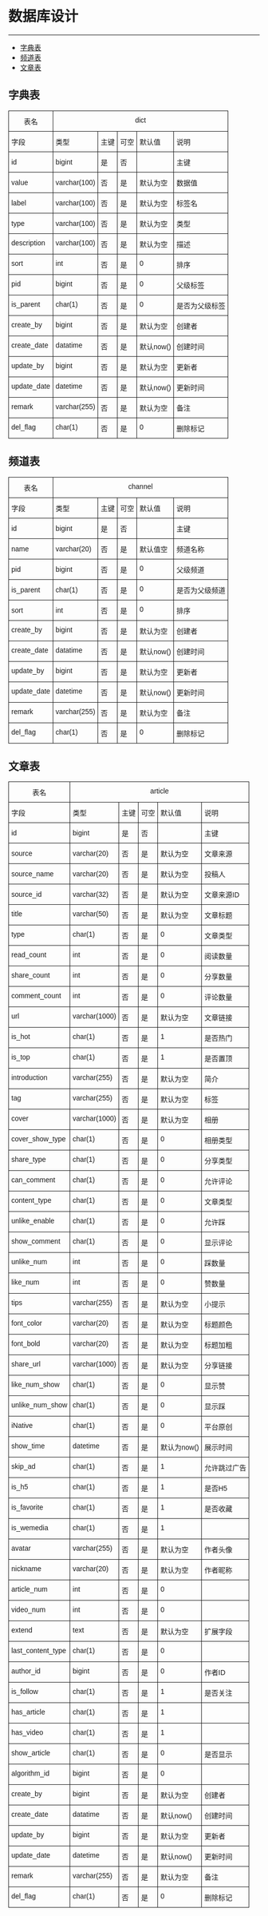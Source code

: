 # 数据库设计

---

* [字典表](#字典表)
* [频道表](#频道表)
* [文章表](#文章表)

## 字典表

<style type="text/css">
.tg  {border-collapse:collapse;border-spacing:0;}
.tg td{font-family:Arial, sans-serif;font-size:14px;padding:10px 5px;border-style:solid;border-width:1px;overflow:hidden;word-break:normal;}
.tg th{font-family:Arial, sans-serif;font-size:14px;font-weight:normal;padding:10px 5px;border-style:solid;border-width:1px;overflow:hidden;word-break:normal;}
.tg .tg-yw4l{vertical-align:top}
</style>
<table class="tg">
  <tr>
    <th class="tg-yw4l">表名</th>
    <th class="tg-yw4l" colspan="5">dict</th>
  </tr>
  <tr>
    <td class="tg-031e">字段</td>
    <td class="tg-031e">类型</td>
    <td class="tg-031e">主键</td>
    <td class="tg-031e">可空</td>
    <td class="tg-yw4l">默认值</td>
    <td class="tg-yw4l">说明</td>
  </tr>
  <tr>
    <td class="tg-031e">id</td>
    <td class="tg-031e">bigint</td>
    <td class="tg-031e">是</td>
    <td class="tg-031e">否</td>
    <td class="tg-yw4l"></td>
    <td class="tg-yw4l">主键</td>
  </tr>
  <tr>
    <td class="tg-031e">value</td>
    <td class="tg-031e">varchar(100)</td>
    <td class="tg-031e">否</td>
    <td class="tg-031e">是</td>
    <td class="tg-yw4l">默认为空</td>
    <td class="tg-yw4l">数据值</td>
  </tr>
  <tr>
    <td class="tg-031e">label</td>
    <td class="tg-031e">varchar(100)</td>
    <td class="tg-031e">否</td>
    <td class="tg-031e">是</td>
    <td class="tg-yw4l">默认为空</td>
    <td class="tg-yw4l">标签名</td>
  </tr>
  <tr>
    <td class="tg-031e">type</td>
    <td class="tg-031e">varchar(100)</td>
    <td class="tg-031e">否</td>
    <td class="tg-031e">是</td>
    <td class="tg-yw4l">默认为空</td>
    <td class="tg-yw4l">类型</td>
  </tr>
  <tr>
    <td class="tg-yw4l">description</td>
    <td class="tg-yw4l">varchar(100)</td>
    <td class="tg-yw4l">否</td>
    <td class="tg-yw4l">是</td>
    <td class="tg-yw4l">默认为空</td>
    <td class="tg-yw4l">描述</td>
  </tr>
  <tr>
    <td class="tg-yw4l">sort</td>
    <td class="tg-yw4l">int</td>
    <td class="tg-yw4l">否</td>
    <td class="tg-yw4l">是</td>
    <td class="tg-yw4l">0</td>
    <td class="tg-yw4l">排序</td>
  </tr>
  <tr>
    <td class="tg-yw4l">pid</td>
    <td class="tg-yw4l">bigint</td>
    <td class="tg-yw4l">否</td>
    <td class="tg-yw4l">是</td>
    <td class="tg-yw4l">0</td>
    <td class="tg-yw4l">父级标签</td>
  </tr>
  <tr>
    <td class="tg-yw4l">is_parent</td>
    <td class="tg-yw4l">char(1)</td>
    <td class="tg-yw4l">否</td>
    <td class="tg-yw4l">是</td>
    <td class="tg-yw4l">0</td>
    <td class="tg-yw4l">是否为父级标签</td>
  </tr>
  <tr>
    <td class="tg-yw4l">create_by</td>
    <td class="tg-yw4l">bigint</td>
    <td class="tg-yw4l">否</td>
    <td class="tg-yw4l">是</td>
    <td class="tg-yw4l">默认为空</td>
    <td class="tg-yw4l">创建者</td>
  </tr>
  <tr>
    <td class="tg-yw4l">create_date</td>
    <td class="tg-yw4l">datatime</td>
    <td class="tg-yw4l">否</td>
    <td class="tg-yw4l">是</td>
    <td class="tg-yw4l">默认now()</td>
    <td class="tg-yw4l">创建时间</td>
  </tr>
  <tr>
    <td class="tg-yw4l">update_by</td>
    <td class="tg-yw4l">bigint</td>
    <td class="tg-yw4l">否</td>
    <td class="tg-yw4l">是</td>
    <td class="tg-yw4l">默认为空</td>
    <td class="tg-yw4l">更新者</td>
  </tr>
  <tr>
    <td class="tg-yw4l">update_date</td>
    <td class="tg-yw4l">datetime</td>
    <td class="tg-yw4l">否</td>
    <td class="tg-yw4l">是</td>
    <td class="tg-yw4l">默认now()</td>
    <td class="tg-yw4l">更新时间</td>
  </tr>
  <tr>
    <td class="tg-yw4l">remark</td>
    <td class="tg-yw4l">varchar(255)</td>
    <td class="tg-yw4l">否</td>
    <td class="tg-yw4l">是</td>
    <td class="tg-yw4l">默认为空</td>
    <td class="tg-yw4l">备注</td>
  </tr>
  <tr>
    <td class="tg-yw4l">del_flag</td>
    <td class="tg-yw4l">char(1)</td>
    <td class="tg-yw4l">否</td>
    <td class="tg-yw4l">是</td>
    <td class="tg-yw4l">0</td>
    <td class="tg-yw4l">删除标记</td>
  </tr>
</table>

## 频道表

<style type="text/css">
.tg  {border-collapse:collapse;border-spacing:0;}
.tg td{font-family:Arial, sans-serif;font-size:14px;padding:10px 5px;border-style:solid;border-width:1px;overflow:hidden;word-break:normal;}
.tg th{font-family:Arial, sans-serif;font-size:14px;font-weight:normal;padding:10px 5px;border-style:solid;border-width:1px;overflow:hidden;word-break:normal;}
.tg .tg-yw4l{vertical-align:top}
</style>
<table class="tg">
  <tr>
    <th class="tg-yw4l">表名</th>
    <th class="tg-yw4l" colspan="5">channel</th>
  </tr>
  <tr>
    <td class="tg-031e">字段</td>
    <td class="tg-031e">类型</td>
    <td class="tg-031e">主键</td>
    <td class="tg-031e">可空</td>
    <td class="tg-yw4l">默认值</td>
    <td class="tg-yw4l">说明</td>
  </tr>
  <tr>
    <td class="tg-031e">id</td>
    <td class="tg-031e">bigint</td>
    <td class="tg-031e">是</td>
    <td class="tg-031e">否</td>
    <td class="tg-yw4l"></td>
    <td class="tg-yw4l">主键</td>
  </tr>
  <tr>
    <td class="tg-031e">name</td>
    <td class="tg-031e">varchar(20)</td>
    <td class="tg-031e">否</td>
    <td class="tg-031e">是</td>
    <td class="tg-yw4l">默认值空</td>
    <td class="tg-yw4l">频道名称</td>
  </tr>
  <tr>
    <td class="tg-031e">pid</td>
    <td class="tg-031e">bigint</td>
    <td class="tg-031e">否</td>
    <td class="tg-031e">是</td>
    <td class="tg-yw4l">0</td>
    <td class="tg-yw4l">父级频道</td>
  </tr>
  <tr>
    <td class="tg-031e">is_parent</td>
    <td class="tg-031e">char(1)</td>
    <td class="tg-031e">否</td>
    <td class="tg-031e">是</td>
    <td class="tg-yw4l">0</td>
    <td class="tg-yw4l">是否为父级频道</td>
  </tr>
  <tr>
      <td class="tg-031e">sort</td>
      <td class="tg-031e">int</td>
      <td class="tg-031e">否</td>
      <td class="tg-031e">是</td>
      <td class="tg-yw4l">0</td>
      <td class="tg-yw4l">排序</td>
    </tr>
  <tr>
    <td class="tg-yw4l">create_by</td>
    <td class="tg-yw4l">bigint</td>
    <td class="tg-yw4l">否</td>
    <td class="tg-yw4l">是</td>
    <td class="tg-yw4l">默认为空</td>
    <td class="tg-yw4l">创建者</td>
  </tr>
  <tr>
    <td class="tg-yw4l">create_date</td>
    <td class="tg-yw4l">datatime</td>
    <td class="tg-yw4l">否</td>
    <td class="tg-yw4l">是</td>
    <td class="tg-yw4l">默认now()</td>
    <td class="tg-yw4l">创建时间</td>
  </tr>
  <tr>
    <td class="tg-yw4l">update_by</td>
    <td class="tg-yw4l">bigint</td>
    <td class="tg-yw4l">否</td>
    <td class="tg-yw4l">是</td>
    <td class="tg-yw4l">默认为空</td>
    <td class="tg-yw4l">更新者</td>
  </tr>
  <tr>
    <td class="tg-yw4l">update_date</td>
    <td class="tg-yw4l">datetime</td>
    <td class="tg-yw4l">否</td>
    <td class="tg-yw4l">是</td>
    <td class="tg-yw4l">默认now()</td>
    <td class="tg-yw4l">更新时间</td>
  </tr>
  <tr>
    <td class="tg-yw4l">remark</td>
    <td class="tg-yw4l">varchar(255)</td>
    <td class="tg-yw4l">否</td>
    <td class="tg-yw4l">是</td>
    <td class="tg-yw4l">默认为空</td>
    <td class="tg-yw4l">备注</td>
  </tr>
  <tr>
    <td class="tg-yw4l">del_flag</td>
    <td class="tg-yw4l">char(1)</td>
    <td class="tg-yw4l">否</td>
    <td class="tg-yw4l">是</td>
    <td class="tg-yw4l">0</td>
    <td class="tg-yw4l">删除标记</td>
  </tr>
</table>

## 文章表

<style type="text/css">
.tg  {border-collapse:collapse;border-spacing:0;}
.tg td{font-family:Arial, sans-serif;font-size:14px;padding:10px 5px;border-style:solid;border-width:1px;overflow:hidden;word-break:normal;}
.tg th{font-family:Arial, sans-serif;font-size:14px;font-weight:normal;padding:10px 5px;border-style:solid;border-width:1px;overflow:hidden;word-break:normal;}
.tg .tg-yw4l{vertical-align:top}
</style>
<table class="tg">
  <tr>
    <th class="tg-yw4l">表名</th>
    <th class="tg-yw4l" colspan="5">article</th>
  </tr>
  <tr>
    <td class="tg-031e">字段</td>
    <td class="tg-031e">类型</td>
    <td class="tg-031e">主键</td>
    <td class="tg-031e">可空</td>
    <td class="tg-yw4l">默认值</td>
    <td class="tg-yw4l">说明</td>
  </tr>
  <tr>
    <td class="tg-031e">id</td>
    <td class="tg-031e">bigint</td>
    <td class="tg-031e">是</td>
    <td class="tg-031e">否</td>
    <td class="tg-yw4l"></td>
    <td class="tg-yw4l">主键</td>
  </tr>
  <tr>
    <td class="tg-031e">source</td>
    <td class="tg-031e">varchar(20)</td>
    <td class="tg-031e">否</td>
    <td class="tg-031e">是</td>
    <td class="tg-yw4l">默认为空</td>
    <td class="tg-yw4l">文章来源</td>
  </tr>
  <tr>
    <td class="tg-031e">source_name</td>
    <td class="tg-031e">varchar(20)</td>
    <td class="tg-031e">否</td>
    <td class="tg-031e">是</td>
    <td class="tg-yw4l">默认为空</td>
    <td class="tg-yw4l">投稿人</td>
  </tr>
  <tr>
    <td class="tg-031e">source_id</td>
    <td class="tg-031e">varchar(32)</td>
    <td class="tg-031e">否</td>
    <td class="tg-031e">是</td>
    <td class="tg-yw4l">默认为空</td>
    <td class="tg-yw4l">文章来源ID</td>
  </tr>
  <tr>
    <td class="tg-yw4l">title</td>
    <td class="tg-yw4l">varchar(50)</td>
    <td class="tg-yw4l">否</td>
    <td class="tg-yw4l">是</td>
    <td class="tg-yw4l">默认为空</td>
    <td class="tg-yw4l">文章标题</td>
  </tr>
  <tr>
    <td class="tg-yw4l">type</td>
    <td class="tg-yw4l">char(1)</td>
    <td class="tg-yw4l">否</td>
    <td class="tg-yw4l">是</td>
    <td class="tg-yw4l">0</td>
    <td class="tg-yw4l">文章类型</td>
  </tr>
  <tr>
    <td class="tg-yw4l">read_count</td>
    <td class="tg-yw4l">int</td>
    <td class="tg-yw4l">否</td>
    <td class="tg-yw4l">是</td>
    <td class="tg-yw4l">0</td>
    <td class="tg-yw4l">阅读数量</td>
  </tr>
  <tr>
    <td class="tg-yw4l">share_count</td>
    <td class="tg-yw4l">int</td>
    <td class="tg-yw4l">否</td>
    <td class="tg-yw4l">是</td>
    <td class="tg-yw4l">0</td>
    <td class="tg-yw4l">分享数量</td>
  </tr>
  <tr>
    <td class="tg-yw4l">comment_count</td>
    <td class="tg-yw4l">int</td>
    <td class="tg-yw4l">否</td>
    <td class="tg-yw4l">是</td>
    <td class="tg-yw4l">0</td>
    <td class="tg-yw4l">评论数量</td>
  </tr>
  <tr>
    <td class="tg-yw4l">url</td>
    <td class="tg-yw4l">varchar(1000)</td>
    <td class="tg-yw4l">否</td>
    <td class="tg-yw4l">是</td>
    <td class="tg-yw4l">默认为空</td>
    <td class="tg-yw4l">文章链接</td>
  </tr>
  <tr>
    <td class="tg-yw4l">is_hot</td>
    <td class="tg-yw4l">char(1)</td>
    <td class="tg-yw4l">否</td>
    <td class="tg-yw4l">是</td>
    <td class="tg-yw4l">1</td>
    <td class="tg-yw4l">是否热门</td>
  </tr>
  <tr>
    <td class="tg-yw4l">is_top</td>
    <td class="tg-yw4l">char(1)</td>
    <td class="tg-yw4l">否</td>
    <td class="tg-yw4l">是</td>
    <td class="tg-yw4l">1</td>
    <td class="tg-yw4l">是否置顶</td>
  </tr>
  <tr>
    <td class="tg-yw4l">introduction</td>
    <td class="tg-yw4l">varchar(255)</td>
    <td class="tg-yw4l">否</td>
    <td class="tg-yw4l">是</td>
    <td class="tg-yw4l">默认为空</td>
    <td class="tg-yw4l">简介</td>
  </tr>
  <tr>
    <td class="tg-yw4l">tag</td>
    <td class="tg-yw4l">varchar(255)</td>
    <td class="tg-yw4l">否</td>
    <td class="tg-yw4l">是</td>
    <td class="tg-yw4l">默认为空</td>
    <td class="tg-yw4l">标签</td>
  </tr>
  <tr>
    <td class="tg-yw4l">cover</td>
    <td class="tg-yw4l">varchar(1000)</td>
    <td class="tg-yw4l">否</td>
    <td class="tg-yw4l">是</td>
    <td class="tg-yw4l">默认为空</td>
    <td class="tg-yw4l">相册</td>
  </tr>
  <tr>
    <td class="tg-yw4l">cover_show_type</td>
    <td class="tg-yw4l">char(1)</td>
    <td class="tg-yw4l">否</td>
    <td class="tg-yw4l">是</td>
    <td class="tg-yw4l">0</td>
    <td class="tg-yw4l">相册类型</td>
  </tr>
  <tr>
    <td class="tg-yw4l">share_type</td>
    <td class="tg-yw4l">char(1)</td>
    <td class="tg-yw4l">否</td>
    <td class="tg-yw4l">是</td>
    <td class="tg-yw4l">0</td>
    <td class="tg-yw4l">分享类型</td>
  </tr>
  <tr>
    <td class="tg-yw4l">can_comment</td>
    <td class="tg-yw4l">char(1)</td>
    <td class="tg-yw4l">否</td>
    <td class="tg-yw4l">是</td>
    <td class="tg-yw4l">0</td>
    <td class="tg-yw4l">允许评论</td>
  </tr>
  <tr>
    <td class="tg-yw4l">content_type</td>
    <td class="tg-yw4l">char(1)</td>
    <td class="tg-yw4l">否</td>
    <td class="tg-yw4l">是</td>
    <td class="tg-yw4l">0</td>
    <td class="tg-yw4l">文章类型</td>
  </tr>
  <tr>
    <td class="tg-yw4l">unlike_enable</td>
    <td class="tg-yw4l">char(1)</td>
    <td class="tg-yw4l">否</td>
    <td class="tg-yw4l">是</td>
    <td class="tg-yw4l">0</td>
    <td class="tg-yw4l">允许踩</td>
  </tr>
  <tr>
    <td class="tg-yw4l">show_comment</td>
    <td class="tg-yw4l">char(1)</td>
    <td class="tg-yw4l">否</td>
    <td class="tg-yw4l">是</td>
    <td class="tg-yw4l">0</td>
    <td class="tg-yw4l">显示评论</td>
  </tr>
  <tr>
    <td class="tg-yw4l">unlike_num</td>
    <td class="tg-yw4l">int</td>
    <td class="tg-yw4l">否</td>
    <td class="tg-yw4l">是</td>
    <td class="tg-yw4l">0</td>
    <td class="tg-yw4l">踩数量</td>
  </tr>
  <tr>
    <td class="tg-yw4l">like_num</td>
    <td class="tg-yw4l">int</td>
    <td class="tg-yw4l">否</td>
    <td class="tg-yw4l">是</td>
    <td class="tg-yw4l">0</td>
    <td class="tg-yw4l">赞数量</td>
  </tr>
  <tr>
    <td class="tg-yw4l">tips</td>
    <td class="tg-yw4l">varchar(255)</td>
    <td class="tg-yw4l">否</td>
    <td class="tg-yw4l">是</td>
    <td class="tg-yw4l">默认为空</td>
    <td class="tg-yw4l">小提示</td>
  </tr>
  <tr>
    <td class="tg-yw4l">font_color</td>
    <td class="tg-yw4l">varchar(20)</td>
    <td class="tg-yw4l">否</td>
    <td class="tg-yw4l">是</td>
    <td class="tg-yw4l">默认为空</td>
    <td class="tg-yw4l">标题颜色</td>
  </tr>
  <tr>
    <td class="tg-yw4l">font_bold</td>
    <td class="tg-yw4l">varchar(20)</td>
    <td class="tg-yw4l">否</td>
    <td class="tg-yw4l">是</td>
    <td class="tg-yw4l">默认为空</td>
    <td class="tg-yw4l">标题加粗</td>
  </tr>
  <tr>
    <td class="tg-yw4l">share_url</td>
    <td class="tg-yw4l">varchar(1000)</td>
    <td class="tg-yw4l">否</td>
    <td class="tg-yw4l">是</td>
    <td class="tg-yw4l">默认为空</td>
    <td class="tg-yw4l">分享链接</td>
  </tr>
  <tr>
    <td class="tg-yw4l">like_num_show</td>
    <td class="tg-yw4l">char(1)</td>
    <td class="tg-yw4l">否</td>
    <td class="tg-yw4l">是</td>
    <td class="tg-yw4l">0</td>
    <td class="tg-yw4l">显示赞</td>
  </tr>
  <tr>
    <td class="tg-yw4l">unlike_num_show</td>
    <td class="tg-yw4l">char(1)</td>
    <td class="tg-yw4l">否</td>
    <td class="tg-yw4l">是</td>
    <td class="tg-yw4l">0</td>
    <td class="tg-yw4l">显示踩</td>
  </tr>
  <tr>
    <td class="tg-yw4l">iNative</td>
    <td class="tg-yw4l">char(1)</td>
    <td class="tg-yw4l">否</td>
    <td class="tg-yw4l">是</td>
    <td class="tg-yw4l">0</td>
    <td class="tg-yw4l">平台原创</td>
  </tr>
  <tr>
    <td class="tg-yw4l">show_time</td>
    <td class="tg-yw4l">datetime</td>
    <td class="tg-yw4l">否</td>
    <td class="tg-yw4l">是</td>
    <td class="tg-yw4l">默认为now()</td>
    <td class="tg-yw4l">展示时间</td>
  </tr>
  <tr>
    <td class="tg-yw4l">skip_ad</td>
    <td class="tg-yw4l">char(1)</td>
    <td class="tg-yw4l">否</td>
    <td class="tg-yw4l">是</td>
    <td class="tg-yw4l">1</td>
    <td class="tg-yw4l">允许跳过广告</td>
  </tr>
  <tr>
    <td class="tg-yw4l">is_h5</td>
    <td class="tg-yw4l">char(1)</td>
    <td class="tg-yw4l">否</td>
    <td class="tg-yw4l">是</td>
    <td class="tg-yw4l">1</td>
    <td class="tg-yw4l">是否H5</td>
  </tr>
  <tr>
    <td class="tg-yw4l">is_favorite</td>
    <td class="tg-yw4l">char(1)</td>
    <td class="tg-yw4l">否</td>
    <td class="tg-yw4l">是</td>
    <td class="tg-yw4l">1</td>
    <td class="tg-yw4l">是否收藏</td>
  </tr>
  <tr>
    <td class="tg-yw4l">is_wemedia</td>
    <td class="tg-yw4l">char(1)</td>
    <td class="tg-yw4l">否</td>
    <td class="tg-yw4l">是</td>
    <td class="tg-yw4l">1</td>
    <td class="tg-yw4l"></td>
  </tr>
  <tr>
    <td class="tg-yw4l">avatar</td>
    <td class="tg-yw4l">varchar(255)</td>
    <td class="tg-yw4l">否</td>
    <td class="tg-yw4l">是</td>
    <td class="tg-yw4l">默认为空</td>
    <td class="tg-yw4l">作者头像</td>
  </tr>
  <tr>
    <td class="tg-yw4l">nickname</td>
    <td class="tg-yw4l">varchar(20)</td>
    <td class="tg-yw4l">否</td>
    <td class="tg-yw4l">是</td>
    <td class="tg-yw4l">默认为空</td>
    <td class="tg-yw4l">作者昵称</td>
  </tr>
  <tr>
    <td class="tg-yw4l">article_num</td>
    <td class="tg-yw4l">int</td>
    <td class="tg-yw4l">否</td>
    <td class="tg-yw4l">是</td>
    <td class="tg-yw4l">0</td>
    <td class="tg-yw4l"></td>
  </tr>
  <tr>
    <td class="tg-yw4l">video_num</td>
    <td class="tg-yw4l">int</td>
    <td class="tg-yw4l">否</td>
    <td class="tg-yw4l">是</td>
    <td class="tg-yw4l">0</td>
    <td class="tg-yw4l"></td>
  </tr>
  <tr>
    <td class="tg-yw4l">extend</td>
    <td class="tg-yw4l">text</td>
    <td class="tg-yw4l">否</td>
    <td class="tg-yw4l">是</td>
    <td class="tg-yw4l">默认为空</td>
    <td class="tg-yw4l">扩展字段</td>
  </tr>
  <tr>
    <td class="tg-yw4l">last_content_type</td>
    <td class="tg-yw4l">char(1)</td>
    <td class="tg-yw4l">否</td>
    <td class="tg-yw4l">是</td>
    <td class="tg-yw4l">0</td>
    <td class="tg-yw4l"></td>
  </tr>
  <tr>
    <td class="tg-yw4l">author_id</td>
    <td class="tg-yw4l">bigint</td>
    <td class="tg-yw4l">否</td>
    <td class="tg-yw4l">是</td>
    <td class="tg-yw4l">0</td>
    <td class="tg-yw4l">作者ID</td>
  </tr>
  <tr>
    <td class="tg-yw4l">is_follow</td>
    <td class="tg-yw4l">char(1)</td>
    <td class="tg-yw4l">否</td>
    <td class="tg-yw4l">是</td>
    <td class="tg-yw4l">1</td>
    <td class="tg-yw4l">是否关注</td>
  </tr>
  <tr>
    <td class="tg-yw4l">has_article</td>
    <td class="tg-yw4l">char(1)</td>
    <td class="tg-yw4l">否</td>
    <td class="tg-yw4l">是</td>
    <td class="tg-yw4l">1</td>
    <td class="tg-yw4l"></td>
  </tr>
  <tr>
    <td class="tg-yw4l">has_video</td>
    <td class="tg-yw4l">char(1)</td>
    <td class="tg-yw4l">否</td>
    <td class="tg-yw4l">是</td>
    <td class="tg-yw4l">1</td>
    <td class="tg-yw4l"></td>
  </tr>
  <tr>
    <td class="tg-yw4l">show_article</td>
    <td class="tg-yw4l">char(1)</td>
    <td class="tg-yw4l">否</td>
    <td class="tg-yw4l">是</td>
    <td class="tg-yw4l">0</td>
    <td class="tg-yw4l">是否显示</td>
  </tr>
  <tr>
    <td class="tg-yw4l">algorithm_id</td>
    <td class="tg-yw4l">bigint</td>
    <td class="tg-yw4l">否</td>
    <td class="tg-yw4l">是</td>
    <td class="tg-yw4l">0</td>
    <td class="tg-yw4l"></td>
  </tr>
  <tr>
    <td class="tg-yw4l">create_by</td>
    <td class="tg-yw4l">bigint</td>
    <td class="tg-yw4l">否</td>
    <td class="tg-yw4l">是</td>
    <td class="tg-yw4l">默认为空</td>
    <td class="tg-yw4l">创建者</td>
  </tr>
  <tr>
    <td class="tg-yw4l">create_date</td>
    <td class="tg-yw4l">datatime</td>
    <td class="tg-yw4l">否</td>
    <td class="tg-yw4l">是</td>
    <td class="tg-yw4l">默认now()</td>
    <td class="tg-yw4l">创建时间</td>
  </tr>
  <tr>
    <td class="tg-yw4l">update_by</td>
    <td class="tg-yw4l">bigint</td>
    <td class="tg-yw4l">否</td>
    <td class="tg-yw4l">是</td>
    <td class="tg-yw4l">默认为空</td>
    <td class="tg-yw4l">更新者</td>
  </tr>
  <tr>
    <td class="tg-yw4l">update_date</td>
    <td class="tg-yw4l">datetime</td>
    <td class="tg-yw4l">否</td>
    <td class="tg-yw4l">是</td>
    <td class="tg-yw4l">默认now()</td>
    <td class="tg-yw4l">更新时间</td>
  </tr>
  <tr>
    <td class="tg-yw4l">remark</td>
    <td class="tg-yw4l">varchar(255)</td>
    <td class="tg-yw4l">否</td>
    <td class="tg-yw4l">是</td>
    <td class="tg-yw4l">默认为空</td>
    <td class="tg-yw4l">备注</td>
  </tr>
  <tr>
    <td class="tg-yw4l">del_flag</td>
    <td class="tg-yw4l">char(1)</td>
    <td class="tg-yw4l">否</td>
    <td class="tg-yw4l">是</td>
    <td class="tg-yw4l">0</td>
    <td class="tg-yw4l">删除标记</td>
  </tr>
</table>